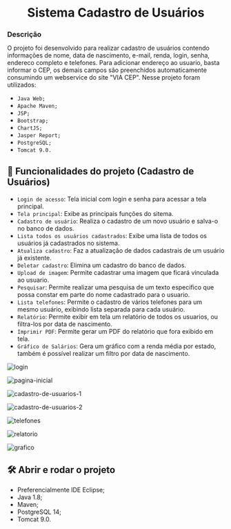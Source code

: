 <h1 align="center">Sistema Cadastro de Usuários  </h1>

<h2 style="font-size:16px">Descrição</h2>
O projeto foi desenvolvido para realizar cadastro de usuários contendo informações de nome, data de nascimento, e-mail, renda, login, senha, endereco completo e telefones. Para adicionar endereço ao usuario, basta informar o CEP, os demais campos são preenchidos automaticamente consumindo um webservice do site "VIA CEP". Nesse projeto foram utilizados:



- `Java Web;`
- `Apache Maven;`
- `JSP;`
- `Bootstrap;`
- `ChartJS;`
- `Jasper Report;`
- `PostgreSQL;`
- `Tomcat 9.0.`

<!-- Esse projeto pode ser acessado para visualização e testes [clicando aqui](https://abner1482.c41.integrator.host/cadastro-usuarios-0.0.1-SNAPSHOT) e logando com o usuário admin e a senha admin2022 -->

## :hammer: Funcionalidades do projeto (Cadastro de Usuários)

- `Login de acesso`: Tela inicial com login e senha para acessar a tela principal.
- `Tela principal`: Exibe as principais funções do sitema.
- `Cadastro de usuário`: Realiza o cadastro de um novo usuário e salva-o no banco de dados.
- `Lista todos os usuários cadastrados`: Exibe uma lista de todos os usuários já cadastrados no sistema.
- `Atualiza cadastro`: Faz a atualização de dados cadastrais de um usuário já existente.
- `Deletar cadastro`: Elimina um cadastro do banco de dados.
- `Upload de imagem`: Permite cadastrar uma imagem que ficará vinculada ao usuario.
- `Pesquisar`: Permite realizar uma pesquisa de um texto especifico que possa constar em parte do nome cadastrado para o usuario.
- `Lista telefones`: Permite o cadastro de vários telefones para um mesmo usuário, exibindo lista separada para cada usuário.
- `Relatório`: Permite exibir em tela um relatório de todos os usuarios, ou filtra-los por data de nascimento.
- `Imprimir PDF`: Permite gerar um PDF do relatório que fora exibido em tela.
- `Gráfico de Salários`: Gera um gráfico com a renda média por estado, também é possível realizar um filtro por data de nascimento.


![login](https://user-images.githubusercontent.com/93333816/170012328-66aa155f-96a7-48f5-9f1e-2219630ee649.jpg)

![pagina-inicial](https://user-images.githubusercontent.com/93333816/170012383-b47b678d-a88d-4845-ac45-7ae76ee75656.jpg)

![cadastro-de-usuarios-1](https://user-images.githubusercontent.com/93333816/170012399-94672904-95cd-4593-8707-8c331ddfe660.jpg)

![cadastro-de-usuarios-2](https://user-images.githubusercontent.com/93333816/170012422-7c95259b-f842-42d1-bb49-d0d57c65b377.jpg)

![telefones](https://user-images.githubusercontent.com/93333816/170012440-112a5600-3f81-4bd5-b29a-f46c899a7bee.jpg)

![relatorio](https://user-images.githubusercontent.com/93333816/170012458-a936c915-0e2f-493d-ac4a-9ed977d816cc.jpg)

![grafico](https://user-images.githubusercontent.com/93333816/170012471-c0615fb0-5015-46ab-bd32-d0eaf5b031c2.jpg)


## 🛠️ Abrir e rodar o projeto
- Preferencialmente IDE Eclipse;
- Java 1.8;
- Maven;
- PostgreSQL 14;
- Tomcat 9.0.

